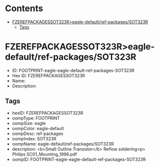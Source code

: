 



Contents
========

* [FZEREFPACKAGESSOT323R>eagle-default/ref-packages/SOT323R](#fzerefpackagessot323reagle-defaultref-packagessot323r)
	* [Tags](#tags)

# FZEREFPACKAGESSOT323R>eagle-default/ref-packages/SOT323R

- ID: FOOTPRINT-eagle-eagle-default-ref-packages-SOT323R
- Hex ID: FZEREFPACKAGESSOT323R
- Name: 
- Description: 

## Tags

- hexID: FZEREFPACKAGESSOT323R
- oompType: FOOTPRINT
- oompSize: eagle
- oompColor: eagle-default
- oompDesc: ref-packages
- oompIndex: SOT323R
- oompName: eagle-default/ref-packages/SOT323R
- description: &lt;b&gt;Small Outline Transistor&lt;/b&gt; Reflow soldering&lt;p&gt;&#xD;
Philips SC01_Mounting_1996.pdf
- oompID: FOOTPRINT-eagle-eagle-default-ref-packages-SOT323R
